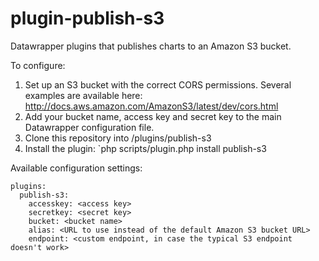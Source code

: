 plugin-publish-s3
=================

Datawrapper plugins that publishes charts to an Amazon S3 bucket. 

To configure:

1. Set up an S3 bucket with the correct CORS permissions. Several examples are available here: http://docs.aws.amazon.com/AmazonS3/latest/dev/cors.html
2. Add your bucket name, access key and secret key to the main Datawrapper configuration file. 
3. Clone this repository into _<datawrapper-dir>_/plugins/publish-s3
4. Install the plugin: `php scripts/plugin.php install publish-s3

Available configuration settings:
```
plugins:
  publish-s3:
    accesskey: <access key>
    secretkey: <secret key>
    bucket: <bucket name>
    alias: <URL to use instead of the default Amazon S3 bucket URL>
    endpoint: <custom endpoint, in case the typical S3 endpoint doesn't work>
```
